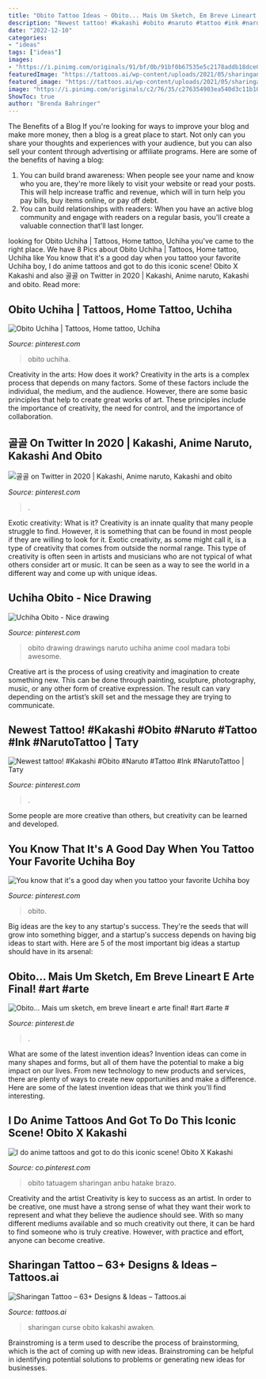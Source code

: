 ```yaml
---
title: "Obito Tattoo Ideas ~ Obito... Mais Um Sketch, Em Breve Lineart E Arte Final! #art #arte #"
description: "Newest tattoo! #kakashi #obito #naruto #tattoo #ink #narutotattoo"
date: "2022-12-10"
categories:
- "ideas"
tags: ["ideas"]
images:
- "https://i.pinimg.com/originals/91/bf/0b/91bf0b67535e5c2178addb18dce0ae31.jpg"
featuredImage: "https://tattoos.ai/wp-content/uploads/2021/05/sharingan-tattoo-curse-mark-600x1024.jpg"
featured_image: "https://tattoos.ai/wp-content/uploads/2021/05/sharingan-tattoo-curse-mark-600x1024.jpg"
image: "https://i.pinimg.com/originals/c2/76/35/c276354903ea540d3c11b10a3300a2a8.jpg"
ShowToc: true
author: "Brenda Bahringer"
---
```



The Benefits of a Blog
If you're looking for ways to improve your blog and make more money, then a blog is a great place to start. Not only can you share your thoughts and experiences with your audience, but you can also sell your content through advertising or affiliate programs. Here are some of the benefits of having a blog: 
1) You can build brand awareness: When people see your name and know who you are, they're more likely to visit your website or read your posts. This will help increase traffic and revenue, which will in turn help you pay bills, buy items online, or pay off debt. 
2) You can build relationships with readers: When you have an active blog community and engage with readers on a regular basis, you'll create a valuable connection that'll last longer.

	

		
looking for Obito Uchiha | Tattoos, Home tattoo, Uchiha you've came to the right place. We have 8 Pics about Obito Uchiha | Tattoos, Home tattoo, Uchiha like You know that it&#039;s a good day when you tattoo your favorite Uchiha boy, I do anime tattoos and got to do this iconic scene! Obito X Kakashi and also 골골 on Twitter in 2020 | Kakashi, Anime naruto, Kakashi and obito. Read more:
		
    
## Obito Uchiha | Tattoos, Home Tattoo, Uchiha

<img loading=lazy src="https://i.pinimg.com/originals/22/01/3d/22013dd0a2f39c91f5416c96d8a54473.jpg" onerror="this.onerror=null;this.src='https://tse4.mm.bing.net/th?id=OIP.z_JgoKOTyPceQEE6-QEP_gHaEK&amp;pid=15.1';" alt="Obito Uchiha | Tattoos, Home tattoo, Uchiha">

_Source: pinterest.com_

>obito uchiha. 

	

Creativity in the arts: How does it work?
Creativity in the arts is a complex process that depends on many factors. Some of these factors include the individual, the medium, and the audience. However, there are some basic principles that help to create great works of art. These principles include the importance of creativity, the need for control, and the importance of collaboration.

    
## 골골 On Twitter In 2020 | Kakashi, Anime Naruto, Kakashi And Obito

<img loading=lazy src="https://i.pinimg.com/736x/70/ff/a4/70ffa4d309296dc2521555a9359a2bed.jpg" onerror="this.onerror=null;this.src='https://tse4.mm.bing.net/th?id=OIP.Zbc4pE9C7Sazf6gn8vIxwgHaFO&amp;pid=15.1';" alt="골골 on Twitter in 2020 | Kakashi, Anime naruto, Kakashi and obito">

_Source: pinterest.com_

>. 

	

Exotic creativity: What is it?
Creativity is an innate quality that many people struggle to find. However, it is something that can be found in most people if they are willing to look for it. Exotic creativity, as some might call it, is a type of creativity that comes from outside the normal range. This type of creativity is often seen in artists and musicians who are not typical of what others consider art or music. It can be seen as a way to see the world in a different way and come up with unique ideas.

    
## Uchiha Obito - Nice Drawing

<img loading=lazy src="https://s-media-cache-ak0.pinimg.com/736x/d7/91/83/d79183ff45cc4f6a4dd199edc62c2e2c.jpg" onerror="this.onerror=null;this.src='https://tse4.mm.bing.net/th?id=OIP.LbuC7Dc6Ge2MlYHGDTk5zwHaFj&amp;pid=15.1';" alt="Uchiha Obito - Nice drawing">

_Source: pinterest.com_

>obito drawing drawings naruto uchiha anime cool madara tobi awesome. 

	

Creative art is the process of using creativity and imagination to create something new. This can be done through painting, sculpture, photography, music, or any other form of creative expression. The result can vary depending on the artist’s skill set and the message they are trying to communicate.

    
## Newest Tattoo! #Kakashi #Obito #Naruto #Tattoo #Ink #NarutoTattoo | Тату

<img loading=lazy src="https://i.pinimg.com/originals/c2/76/35/c276354903ea540d3c11b10a3300a2a8.jpg" onerror="this.onerror=null;this.src='https://tse3.mm.bing.net/th?id=OIP.88A6dcuyocVmVCGalBwbkgHaNK&amp;pid=15.1';" alt="Newest tattoo! #Kakashi #Obito #Naruto #Tattoo #Ink #NarutoTattoo | Тату">

_Source: pinterest.com_

>. 

	

Some people are more creative than others, but creativity can be learned and developed.

    
## You Know That It&#039;s A Good Day When You Tattoo Your Favorite Uchiha Boy

<img loading=lazy src="https://i.pinimg.com/originals/f0/7d/6a/f07d6a791a7c24a425facc4f895fcb1f.jpg" onerror="this.onerror=null;this.src='https://tse4.mm.bing.net/th?id=OIP.xZXpHrpCKbAFdaCOj2Z3PQHaJQ&amp;pid=15.1';" alt="You know that it&#039;s a good day when you tattoo your favorite Uchiha boy">

_Source: pinterest.com_

>obito. 

	

Big ideas are the key to any startup's success. They're the seeds that will grow into something bigger, and a startup's success depends on having big ideas to start with. Here are 5 of the most important big ideas a startup should have in its arsenal: 

    
## Obito... Mais Um Sketch, Em Breve Lineart E Arte Final! #art #arte #

<img loading=lazy src="https://i.pinimg.com/736x/18/d0/37/18d037e367f165eff540a29bec93d343.jpg" onerror="this.onerror=null;this.src='https://tse3.mm.bing.net/th?id=OIP.hqRHO9o4EIdMu-T5nOrTlQHaHa&amp;pid=15.1';" alt="Obito... Mais um sketch, em breve lineart e arte final! #art #arte #">

_Source: pinterest.de_

>. 

	

What are some of the latest invention ideas?
Invention ideas can come in many shapes and forms, but all of them have the potential to make a big impact on our lives. From new technology to new products and services, there are plenty of ways to create new opportunities and make a difference. Here are some of the latest invention ideas that we think you'll find interesting.

    
## I Do Anime Tattoos And Got To Do This Iconic Scene! Obito X Kakashi

<img loading=lazy src="https://i.pinimg.com/originals/91/bf/0b/91bf0b67535e5c2178addb18dce0ae31.jpg" onerror="this.onerror=null;this.src='https://tse1.mm.bing.net/th?id=OIP.y-mP-Nlxh51BhvgA0DSlXwHaHa&amp;pid=15.1';" alt="I do anime tattoos and got to do this iconic scene! Obito X Kakashi">

_Source: co.pinterest.com_

>obito tatuagem sharingan anbu hatake brazo. 

	

Creativity and the artist
Creativity is key to success as an artist. In order to be creative, one must have a strong sense of what they want their work to represent and what they believe the audience should see. With so many different mediums available and so much creativity out there, it can be hard to find someone who is truly creative. However, with practice and effort, anyone can become creative.

    
## Sharingan Tattoo – 63+ Designs &amp; Ideas – Tattoos.ai

<img loading=lazy src="https://tattoos.ai/wp-content/uploads/2021/05/sharingan-tattoo-curse-mark-600x1024.jpg" onerror="this.onerror=null;this.src='https://tse1.mm.bing.net/th?id=OIP.9ruXGk-vWaMq6a7E277ezgHaMo&amp;pid=15.1';" alt="Sharingan Tattoo – 63+ Designs &amp; Ideas – Tattoos.ai">

_Source: tattoos.ai_

>sharingan curse obito kakashi awaken. 

	

Brainstroming is a term used to describe the process of brainstorming, which is the act of coming up with new ideas. Brainstroming can be helpful in identifying potential solutions to problems or generating new ideas for businesses.

